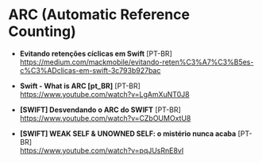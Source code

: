 # ARC (Automatic Reference Counting)

- **Evitando retenções cíclicas em Swift** [PT-BR] \
https://medium.com/mackmobile/evitando-reten%C3%A7%C3%B5es-c%C3%ADclicas-em-swift-3c793b927bac

- **Swift - What is ARC [pt_BR]** [PT-BR] \
https://www.youtube.com/watch?v=LgAmXuNT0J8

- **[SWIFT] Desvendando o ARC do SWIFT** [PT-BR] \
https://www.youtube.com/watch?v=CZbOUMOxtU8

- **[SWIFT] WEAK SELF & UNOWNED SELF: o mistério nunca acaba** [PT-BR] \
https://www.youtube.com/watch?v=pqJUsRnE8vI